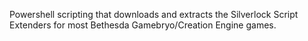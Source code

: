 Powershell scripting that downloads and extracts the Silverlock Script Extenders for most Bethesda Gamebryo/Creation Engine games.